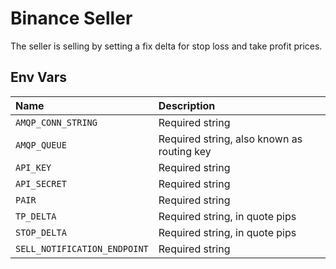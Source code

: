 # Binance Seller

The seller is selling by setting a fix delta for stop loss and take profit prices.

## Env Vars

| Name | Description |
| :--- | :--- |
| `AMQP_CONN_STRING` | Required string |
| `AMQP_QUEUE` | Required string, also known as routing key |
| `API_KEY` | Required string |
| `API_SECRET` | Required string |
| `PAIR` | Required string |
| `TP_DELTA` | Required string, in quote pips |
| `STOP_DELTA` | Required string, in quote pips |
| `SELL_NOTIFICATION_ENDPOINT` | Required string |

